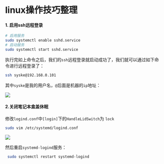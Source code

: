 # linux操作技巧整理

#### 1. 启用ssh远程登录

```sh
# 启用服务
sudo systemctl enable sshd.service
# 启动服务
sudo systemctl start sshd.service
```

执行完如上命令之后，我们的`ssh`远程登录就启动成功了，我们就可以通过如下命令进行远程登录了：

```sh
ssh syske@192.168.0.101
```

其中`syske`是我的用户名，`@`后面是机器的`ip`地址：

![](https://gitee.com/sysker/picBed/raw/master/blog/20211106234705.png)

#### 2.关闭笔记本盒盖休眠

修改`logind.conf`中`[login]`下的`HandleLidSwitch`为 `lock`

```sh
sudo vim /etc/systemd/logind.conf
```

![](https://gitee.com/sysker/picBed/raw/master/blog/20211106234408.png)

然后重启`systemd-logind`服务：

```sh
 sudo systemctl restart systemd-logind
```

